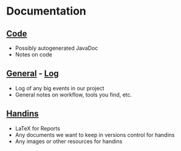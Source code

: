 # Documentation

## [Code](./code/README.md)
- Possibly autogenerated JavaDoc
- Notes on code

## [General](./general/README.md) - [Log](./general/LOG.md)
- Log of any big events in our project
- General notes on workflow, tools you find, etc.

## [Handins](./handins/README.md)
- LaTeX for Reports
- Any documents we want to keep in versions control for handins
- Any images or other resources for handins
